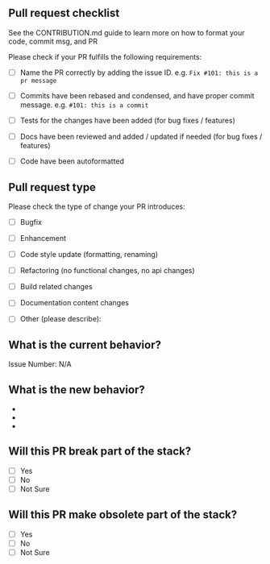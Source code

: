 ## Pull request checklist

See the CONTRIBUTION.md guide to learn more on how to format your code, commit msg, and PR

Please check if your PR fulfills the following requirements:
- [ ] Name the PR correctly by adding the issue ID. e.g. `Fix #101: this is a pr message`
- [ ] Commits have been rebased and condensed, and have proper commit message. e.g. `#101: this is a commit`
- [ ] Tests for the changes have been added (for bug fixes / features)
- [ ] Docs have been reviewed and added / updated if needed (for bug fixes / features)
- [ ] Code have been autoformatted


## Pull request type
<!-- Please try to limit your pull request to one type, submit multiple pull requests if needed. --> 

Please check the type of change your PR introduces:
- [ ] Bugfix
- [ ] Enhancement
- [ ] Code style update (formatting, renaming)
- [ ] Refactoring (no functional changes, no api changes)
- [ ] Build related changes
- [ ] Documentation content changes
- [ ] Other (please describe):


## What is the current behavior?
<!-- Please describe the current behavior that you are modifying, or link to a relevant issue. -->

Issue Number: N/A


## What is the new behavior?
<!-- Please describe the behavior or changes that are being added by this PR. -->

-
-
-

## Will this PR break part of the stack?

- [ ] Yes
- [ ] No
- [ ] Not Sure

<!-- If this introduces a breaking change, please describe the impact and path forward to resolve it -->

## Will this PR make obsolete part of the stack?

- [ ] Yes
- [ ] No
- [ ] Not Sure

<!-- If this PR meant to replace previous code base, please describe wayforward, e.g. keep old and new, delete old one, archive old one -->

